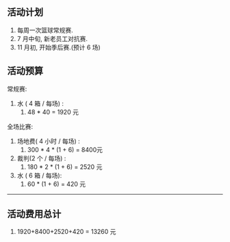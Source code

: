 ## 活动计划

1. 每周一次篮球常规赛.
2. 7 月中旬, 新老员工对抗赛.
3. 11 月初, 开始季后赛.(预计 6 场)

## 活动预算

常规赛:

1. 水 ( 4 箱 / 每场) :
   1. 48 * 40 = 1920 元

全场比赛:

1. 场地费( 4 小时 / 每场) :
   1. 300 * 4 * (1 + 6) = 8400元
2. 裁判(2 个 / 每场) : 
   1. 180 * 2 * (1 + 6) = 2520 元
3. 水 ( 6 箱 / 每场):
   1. 60 * (1 + 6) = 420 元

---

## 活动费用总计

1. 1920+8400+2520+420 = 13260 元
